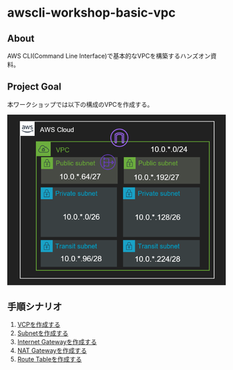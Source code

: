 # awscli-workshop-basic-vpc


## About

AWS CLI(Command Line Interface)で基本的なVPCを構築するハンズオン資料。

## Project Goal

本ワークショップでは以下の構成のVPCを作成する。

![構成図](./docs/archi.png)





## 手順シナリオ

1. [VCPを作成する](./0100-CreateVPC-Scenario.md)
1. [Subnetを作成する](./0200-CreateSubnet-Scenario.md)
1. [Internet Gatewayを作成する](./0300-CreateIGW-Scenario.md)
1. [NAT Gatewayを作成する](./0400-CreateNGW-Scenario.md)
1. [Route Tableを作成する](./0500-CreateRouteTable-Scenario.md)

